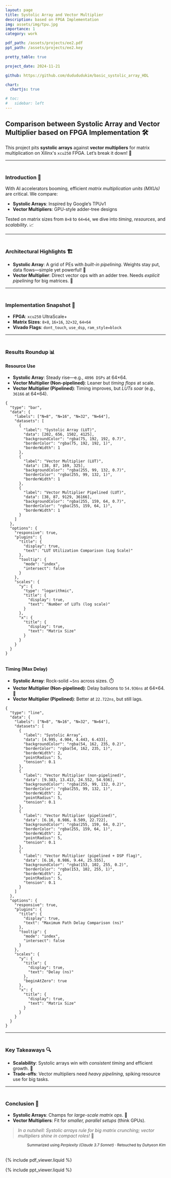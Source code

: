 ```yaml
---
layout: page
title: Systolic Array and Vector Multiplier
description: based on FPGA Implementation
img: assets/img/tpu.jpg
importance: 1
category: work

pdf_path: /assets/projects/ee2.pdf
ppt_path: /assets/projects/ee2.key

pretty_table: true

project_date: 2024-11-21

github: https://github.com/dudududukim/basic_systolic_array_HDL

chart:
  chartjs: true

# toc:
#   sidebar: left
---
```


## Comparison between Systolic Array and Vector Multiplier based on FPGA Implementation 🛠️

This project pits **systolic arrays** against **vector multipliers** for matrix multiplication on Xilinx's `xcu250` FPGA. Let’s break it down! 🧠

---

### <br>Introduction 🎯
With AI accelerators booming, efficient *matrix multiplication units (MXUs)* are critical. We compare:
- **Systolic Arrays**: Inspired by Google’s TPUv1
- **Vector Multipliers**: GPU-style adder-tree designs

Tested on matrix sizes from `8×8` to `64×64`, we dive into *timing*, *resources*, and *scalability*. 📈

---

### <br>Architectural Highlights 🏗️
- **Systolic Array**: A grid of PEs with *built-in pipelining*. Weights stay put, data flows—simple yet powerful! 🔄
- **Vector Multiplier**: Direct vector ops with an adder tree. Needs *explicit pipelining* for big matrices. 🧮

---

### <br>Implementation Snapshot 🔧
- **FPGA**: `xcu250` UltraScale+
- **Matrix Sizes**: `8×8`, `16×16`, `32×32`, `64×64`
- **Vivado Flags**: `dont_touch`, `use_dsp`, `ram_style=block`

---

### <br>Results Roundup 📊
#### Resource Use
- **Systolic Array**: Steady rise—e.g., `4096 DSPs` at 64×64.
- **Vector Multiplier (Non-pipelined)**: Leaner but *timing flops* at scale.
- **Vector Multiplier (Pipelined)**: Timing improves, but *LUTs soar* (e.g., `36166` at 64×64).

```chartjs
{
  "type": "bar",
  "data": {
    "labels": ["N=8", "N=16", "N=32", "N=64"],
    "datasets": [
      {
        "label": "Systolic Array (LUT)",
        "data": [202, 656, 1502, 4125],
        "backgroundColor": "rgba(75, 192, 192, 0.7)",
        "borderColor": "rgba(75, 192, 192, 1)",
        "borderWidth": 1
      },
      {
        "label": "Vector Multiplier (LUT)",
        "data": [38, 87, 169, 325],
        "backgroundColor": "rgba(255, 99, 132, 0.7)",
        "borderColor": "rgba(255, 99, 132, 1)",
        "borderWidth": 1
      },
      {
        "label": "Vector Multiplier Pipelined (LUT)",
        "data": [38, 87, 9129, 36166],
        "backgroundColor": "rgba(255, 159, 64, 0.7)",
        "borderColor": "rgba(255, 159, 64, 1)",
        "borderWidth": 1
      }
    ]
  },
  "options": {
    "responsive": true,
    "plugins": {
      "title": {
        "display": true,
        "text": "LUT Utilization Comparison (Log Scale)"
      },
      "tooltip": {
        "mode": "index",
        "intersect": false
      }
    },
    "scales": {
      "y": {
        "type": "logarithmic",
        "title": {
          "display": true,
          "text": "Number of LUTs (log scale)"
        }
      },
      "x": {
        "title": {
          "display": true,
          "text": "Matrix Size"
        }
      }
    }
  }
}


```

#### Timing (Max Delay)
- **Systolic Array**: Rock-solid ~`5ns` across sizes. ⏱️
- **Vector Multiplier (Non-pipelined)**: Delay balloons to `54.936ns` at 64×64. 😬
- **Vector Multiplier (Pipelined)**: Better at `22.722ns`, but still lags.

```chartjs
{
  "type": "line",
  "data": {
    "labels": ["N=8", "N=16", "N=32", "N=64"],
    "datasets": [
      {
        "label": "Systolic Array",
        "data": [4.995, 4.904, 4.443, 6.433],
        "backgroundColor": "rgba(54, 162, 235, 0.2)",
        "borderColor": "rgba(54, 162, 235, 1)",
        "borderWidth": 2,
        "pointRadius": 5,
        "tension": 0.1
      },
      {
        "label": "Vector Multiplier (non-pipelined)",
        "data": [9.383, 13.413, 24.552, 54.936],
        "backgroundColor": "rgba(255, 99, 132, 0.2)",
        "borderColor": "rgba(255, 99, 132, 1)",
        "borderWidth": 2,
        "pointRadius": 5,
        "tension": 0.1
      },
      {
        "label": "Vector Multiplier (pipelined)",
        "data": [6.16, 8.986, 8.509, 22.722],
        "backgroundColor": "rgba(255, 159, 64, 0.2)",
        "borderColor": "rgba(255, 159, 64, 1)",
        "borderWidth": 2,
        "pointRadius": 5,
        "tension": 0.1
      },
      {
        "label": "Vector Multiplier (pipelined + DSP flag)",
        "data": [6.16, 8.986, 9.44, 25.555],
        "backgroundColor": "rgba(153, 102, 255, 0.2)",
        "borderColor": "rgba(153, 102, 255, 1)",
        "borderWidth": 2,
        "pointRadius": 5,
        "tension": 0.1
      }
    ]
  },
  "options": {
    "responsive": true,
    "plugins": {
      "title": {
        "display": true,
        "text": "Maximum Path Delay Comparison (ns)"
      },
      "tooltip": {
        "mode": "index",
        "intersect": false
      }
    },
    "scales": {
      "y": {
        "title": {
          "display": true,
          "text": "Delay (ns)"
        },
        "beginAtZero": true
      },
      "x": {
        "title": {
          "display": true,
          "text": "Matrix Size"
        }
      }
    }
  }
}

```

---

### <br>Key Takeaways 🔍
- **Scalability**: Systolic arrays win with *consistent timing* and efficient growth. 🌟
- **Trade-offs**: Vector multipliers need *heavy pipelining*, spiking resource use for big tasks.

---

### <br>Conclusion 🏁
- **Systolic Arrays**: Champs for *large-scale matrix ops*. 💪
- **Vector Multipliers**: Fit for *smaller, parallel setups* (think GPUs).

> *In a nutshell: Systolic arrays rule for big matrix crunching; vector multipliers shine in compact roles!* 🚀

<div align="right">
<sub>Summarized using <i>Perplexity (Claude 3.7 Sonnet)</i> · Retouched by <i>Duhyeon Kim</i></sub>
<br>
<br>
</div>


{% include pdf_viewer.liquid %}

{% include ppt_viewer.liquid %}